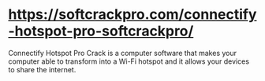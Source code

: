 # https://softcrackpro.com/connectify-hotspot-pro-softcrackpro/
Connectify Hotspot Pro Crack is a computer software that makes your computer able to transform into a Wi-Fi hotspot and it allows your devices to share the internet.

